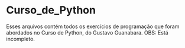 # Curso_de_Python
Esses arquivos contém todos os exercícios de programação que foram abordados no Curso de Python, do  Gustavo Guanabara. 
OBS: Está incompleto.
